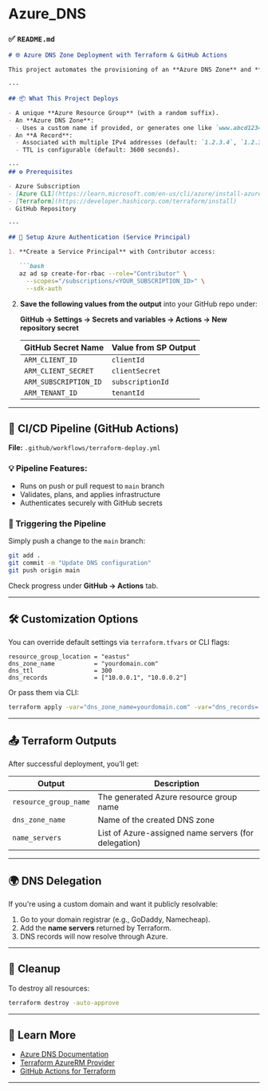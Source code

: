# Azure_DNS
### ✅ `README.md`

```markdown
# 🌐 Azure DNS Zone Deployment with Terraform & GitHub Actions

This project automates the provisioning of an **Azure DNS Zone** and **A Record** using Terraform. It integrates with **GitHub Actions** to create a CI/CD pipeline that applies infrastructure changes upon pushing to the `main` branch.

---

## 📦 What This Project Deploys

- A unique **Azure Resource Group** (with a random suffix).
- An **Azure DNS Zone**:
  - Uses a custom name if provided, or generates one like `www.abcd123456789.azurequickstart.org`.
- An **A Record**:
  - Associated with multiple IPv4 addresses (default: `1.2.3.4`, `1.2.3.5`).
  - TTL is configurable (default: 3600 seconds).

---
## ⚙️ Prerequisites

- Azure Subscription
- [Azure CLI](https://learn.microsoft.com/en-us/cli/azure/install-azure-cli)
- [Terraform](https://developer.hashicorp.com/terraform/install)
- GitHub Repository

---

## 🔐 Setup Azure Authentication (Service Principal)

1. **Create a Service Principal** with Contributor access:

   ```bash
   az ad sp create-for-rbac --role="Contributor" \
     --scopes="/subscriptions/<YOUR_SUBSCRIPTION_ID>" \
     --sdk-auth
````

2. **Save the following values from the output** into your GitHub repo under:

   **GitHub → Settings → Secrets and variables → Actions → New repository secret**

   | GitHub Secret Name    | Value from SP Output |
   | --------------------- | -------------------- |
   | `ARM_CLIENT_ID`       | `clientId`           |
   | `ARM_CLIENT_SECRET`   | `clientSecret`       |
   | `ARM_SUBSCRIPTION_ID` | `subscriptionId`     |
   | `ARM_TENANT_ID`       | `tenantId`           |

---

## 🚀 CI/CD Pipeline (GitHub Actions)

**File:** `.github/workflows/terraform-deploy.yml`

### 💡 Pipeline Features:

* Runs on push or pull request to `main` branch
* Validates, plans, and applies infrastructure
* Authenticates securely with GitHub secrets

### 🧪 Triggering the Pipeline

Simply push a change to the `main` branch:

```bash
git add .
git commit -m "Update DNS configuration"
git push origin main
```

Check progress under **GitHub → Actions** tab.

---

## 🛠️ Customization Options

You can override default settings via `terraform.tfvars` or CLI flags:

```hcl
resource_group_location = "eastus"
dns_zone_name           = "yourdomain.com"
dns_ttl                 = 300
dns_records             = ["10.0.0.1", "10.0.0.2"]
```

Or pass them via CLI:

```bash
terraform apply -var="dns_zone_name=yourdomain.com" -var="dns_records=[\"10.0.0.1\"]"
```

---

## 📤 Terraform Outputs

After successful deployment, you’ll get:

| Output                | Description                                          |
| --------------------- | ---------------------------------------------------- |
| `resource_group_name` | The generated Azure resource group name              |
| `dns_zone_name`       | Name of the created DNS zone                         |
| `name_servers`        | List of Azure-assigned name servers (for delegation) |

---

## 🌍 DNS Delegation

If you're using a custom domain and want it publicly resolvable:

1. Go to your domain registrar (e.g., GoDaddy, Namecheap).
2. Add the **name servers** returned by Terraform.
3. DNS records will now resolve through Azure.

---

## 🧹 Cleanup

To destroy all resources:

```bash
terraform destroy -auto-approve
```

---

## 🧠 Learn More

* [Azure DNS Documentation](https://learn.microsoft.com/en-us/azure/dns/)
* [Terraform AzureRM Provider](https://registry.terraform.io/providers/hashicorp/azurerm/latest/docs)
* [GitHub Actions for Terraform](https://github.com/hashicorp/setup-terraform)

---
